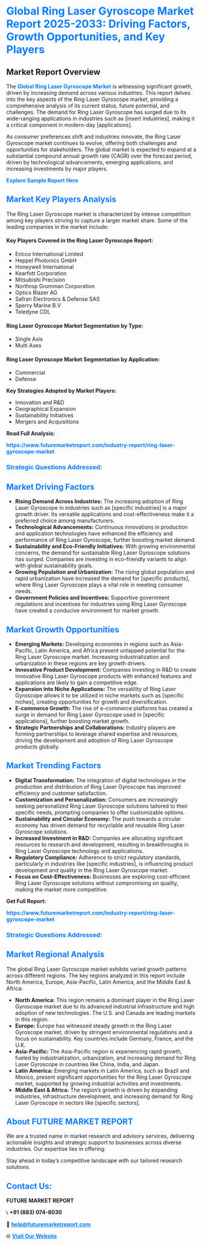 <h1 style="color: #007BFF;">Global Ring Laser Gyroscope Market Report 2025-2033: Driving Factors, Growth Opportunities, and Key Players</h1>

<section id="overview">
<h2>Market Report Overview</h2>
<p>The <a href="https://www.futuremarketreport.com/industry-report/ring-laser-gyroscope-market" style="color: #007BFF; text-decoration: none;"><strong>Global Ring Laser Gyroscope Market</strong></a> is witnessing significant growth, driven by increasing demand across various industries. This report delves into the key aspects of the Ring Laser Gyroscope market, providing a comprehensive analysis of its current status, future potential, and challenges. The demand for Ring Laser Gyroscope has surged due to its wide-ranging applications in industries such as [insert industries], making it a critical component in modern-day [applications].</p>
<p>As consumer preferences shift and industries innovate, the Ring Laser Gyroscope market continues to evolve, offering both challenges and opportunities for stakeholders. The global market is expected to expand at a substantial compound annual growth rate (CAGR) over the forecast period, driven by technological advancements, emerging applications, and increasing investments by major players.</p>
</section>

<section id="overview">
<p><a href="https://www.futuremarketreport.com/request-sample/reportId=85197" style="color: #007BFF; text-decoration: none;"><strong>Explore Sample Report Here</strong></a></p>
</section>

<section id="key-players">
<h2 style="color: #007BFF;">Market Key Players Analysis</h2>
<p>The Ring Laser Gyroscope market is characterized by intense competition among key players striving to capture a larger market share. Some of the leading companies in the market include:</p>
<h4>Key Players Covered in the Ring Laser Gyroscope Report:</h4>
<ul><li>Ericco International Limited</li><li>Heppel Photonics GmbH</li><li>Honeywell International</li><li>Kearfott Corporation</li><li>Mitsubishi Precision</li><li>Northrop Grumman Corporation</li><li>Optics Blazer AG</li><li>Safran Electronics &amp; Defense SAS</li><li>Sperry Marine B.V</li><li>Teledyne CDL</li></ul>
<h4>Ring Laser Gyroscope Market Segmentation by Type:</h4>
<ul><li>Single Axis</li><li>Multi Axes</li></ul>

<h4>Ring Laser Gyroscope Market Segmentation by Application:</h4>
<ul><li>Commercial</li><li>Defense</li></ul>
<p><strong>Key Strategies Adopted by Market Players:</strong></p>
<ul>
<li>Innovation and R&D</li>
<li>Geographical Expansion</li>
<li>Sustainability Initiatives</li>
<li>Mergers and Acquisitions</li>
</ul>
</section>

<section>
<p><strong>Read Full Analysis: </strong></p><a href="https://www.futuremarketreport.com/industry-report/ring-laser-gyroscope-market" style="color: #007BFF; text-decoration: none;"><strong>https://www.futuremarketreport.com/industry-report/ring-laser-gyroscope-market</strong></a>
<h3 style="color: #007BFF;">Strategic Questions Addressed:</h3>
</section>

<section id="driving-factors">
<h2 style="color: #007BFF;">Market Driving Factors</h2>
<ul>
<li><strong>Rising Demand Across Industries:</strong> The increasing adoption of Ring Laser Gyroscope in industries such as [specific industries] is a major growth driver. Its versatile applications and cost-effectiveness make it a preferred choice among manufacturers.</li>
<li><strong>Technological Advancements:</strong> Continuous innovations in production and application technologies have enhanced the efficiency and performance of Ring Laser Gyroscope, further boosting market demand.</li>
<li><strong>Sustainability and Eco-Friendly Initiatives:</strong> With growing environmental concerns, the demand for sustainable Ring Laser Gyroscope solutions has surged. Companies are investing in eco-friendly variants to align with global sustainability goals.</li>
<li><strong>Growing Population and Urbanization:</strong> The rising global population and rapid urbanization have increased the demand for [specific products], where Ring Laser Gyroscope plays a vital role in meeting consumer needs.</li>
<li><strong>Government Policies and Incentives:</strong> Supportive government regulations and incentives for industries using Ring Laser Gyroscope have created a conducive environment for market growth.</li>
</ul>
</section>

<section id="growth-opportunities">
<h2 style="color: #007BFF;">Market Growth Opportunities</h2>
<ul>
<li><strong>Emerging Markets:</strong> Developing economies in regions such as Asia-Pacific, Latin America, and Africa present untapped potential for the Ring Laser Gyroscope market. Increasing industrialization and urbanization in these regions are key growth drivers.</li>
<li><strong>Innovative Product Development:</strong> Companies investing in R&D to create innovative Ring Laser Gyroscope products with enhanced features and applications are likely to gain a competitive edge.</li>
<li><strong>Expansion into Niche Applications:</strong> The versatility of Ring Laser Gyroscope allows it to be utilized in niche markets such as [specific niches], creating opportunities for growth and diversification.</li>
<li><strong>E-commerce Growth:</strong> The rise of e-commerce platforms has created a surge in demand for Ring Laser Gyroscope used in [specific applications], further boosting market growth.</li>
<li><strong>Strategic Partnerships and Collaborations:</strong> Industry players are forming partnerships to leverage shared expertise and resources, driving the development and adoption of Ring Laser Gyroscope products globally.</li>
</ul>
</section>

<section id="trending-factors">
<h2 style="color: #007BFF;">Market Trending Factors</h2>
<ul>
<li><strong>Digital Transformation:</strong> The integration of digital technologies in the production and distribution of Ring Laser Gyroscope has improved efficiency and customer satisfaction.</li>
<li><strong>Customization and Personalization:</strong> Consumers are increasingly seeking personalized Ring Laser Gyroscope solutions tailored to their specific needs, prompting companies to offer customizable options.</li>
<li><strong>Sustainability and Circular Economy:</strong> The push towards a circular economy has driven demand for recyclable and reusable Ring Laser Gyroscope solutions.</li>
<li><strong>Increased Investment in R&D:</strong> Companies are allocating significant resources to research and development, resulting in breakthroughs in Ring Laser Gyroscope technology and applications.</li>
<li><strong>Regulatory Compliance:</strong> Adherence to strict regulatory standards, particularly in industries like [specific industries], is influencing product development and quality in the Ring Laser Gyroscope market.</li>
<li><strong>Focus on Cost-Effectiveness:</strong> Businesses are exploring cost-efficient Ring Laser Gyroscope solutions without compromising on quality, making the market more competitive.</li>
</ul>
</section>

<section>
<p><strong>Get Full Report: </strong></p><a href="https://www.futuremarketreport.com/industry-report/ring-laser-gyroscope-market" style="color: #007BFF; text-decoration: none;"><strong>https://www.futuremarketreport.com/industry-report/ring-laser-gyroscope-market</strong></a>
<h3 style="color: #007BFF;">Strategic Questions Addressed:</h3>
</section>


<section id="regional-analysis">
<h2 style="color: #007BFF;">Market Regional Analysis</h2>
<p>The global Ring Laser Gyroscope market exhibits varied growth patterns across different regions. The key regions analyzed in this report include North America, Europe, Asia-Pacific, Latin America, and the Middle East & Africa:</p>
<ul>
<li><strong>North America:</strong> This region remains a dominant player in the Ring Laser Gyroscope market due to its advanced industrial infrastructure and high adoption of new technologies. The U.S. and Canada are leading markets in this region.</li>
<li><strong>Europe:</strong> Europe has witnessed steady growth in the Ring Laser Gyroscope market, driven by stringent environmental regulations and a focus on sustainability. Key countries include Germany, France, and the U.K.</li>
<li><strong>Asia-Pacific:</strong> The Asia-Pacific region is experiencing rapid growth, fueled by industrialization, urbanization, and increasing demand for Ring Laser Gyroscope in countries like China, India, and Japan.</li>
<li><strong>Latin America:</strong> Emerging markets in Latin America, such as Brazil and Mexico, present significant opportunities for the Ring Laser Gyroscope market, supported by growing industrial activities and investments.</li>
<li><strong>Middle East & Africa:</strong> The region’s growth is driven by expanding industries, infrastructure development, and increasing demand for Ring Laser Gyroscope in sectors like [specific sectors].</li>
</ul>
</section>

<footer>
<h2 style="color: #007BFF;">About FUTURE MARKET REPORT</h2>
<p>We are a trusted name in market research and advisory services, delivering actionable insights and strategic support to businesses across diverse industries. Our expertise lies in offering:</p>

<p>Stay ahead in today’s competitive landscape with our tailored research solutions.</p>

<h2 style="color: #007BFF;">Contact Us:</h2>
<p><strong>FUTURE MARKET REPORT</strong></p>
<p>📞 <strong>+91 (883) 074-8030</strong></p>
<p>📧 <strong><a href="mailto:help@futuremarketreport.com" style="color: #007BFF;">help@futuremarketreport.com</a></strong></p>
<p>🌐 <strong><a href="https://www.futuremarketreport.com/" style="color: #007BFF;">Visit Our Website</a></strong></p>
</footer>
